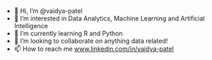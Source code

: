 - 👋 Hi, I’m @vaidya-patel
- 👀 I’m interested in Data Analytics, Machine Learning and Artificial Intelligence
- 🌱 I’m currently learning R and Python
- 💞️ I’m looking to collaborate on anything data related! 
- 📫 How to reach me www.linkedin.com/in/vaidya-patel

<!---
vaidya-patel/vaidya-patel is a ✨ special ✨ repository because its `README.md` (this file) appears on your GitHub profile.
You can click the Preview link to take a look at your changes.
--->
